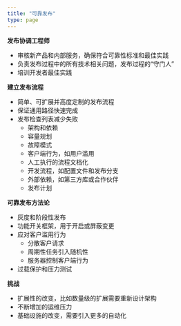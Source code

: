 ```yaml
---
title: "可靠发布"
type: page
---
```


**发布协调工程师**

* 审核新产品和内部服务，确保符合可靠性标准和最佳实践
* 负责发布过程中的所有技术相关问题，发布过程的“守门人”
* 培训开发者最佳实践

**建立发布流程**

* 简单、可扩展并高度定制的发布流程
* 保证通用路径快速完成
* 发布检查列表减少失败
  * 架构和依赖
  * 容量规划
  * 故障模式
  * 客户端行为，如用户滥用
  * 人工执行的流程文档化
  * 开发流程，如配置文件和发布分支
  * 外部依赖，如第三方库或合作伙伴
  * 发布计划

**可靠发布方法论**

* 灰度和阶段性发布
* 功能开关框架，用于开启或屏蔽变更
* 应对客户滥用行为
  * 分散客户请求
  * 周期性任务引入随机性
  * 服务器控制客户端行为
* 过载保护和压力测试

**挑战**

* 扩展性的改变，比如数量级的扩展需要重新设计架构
* 不断增加的运维压力
* 基础设施的改变，需要引入更多的自动化
